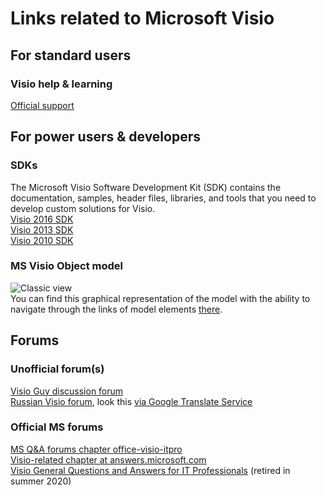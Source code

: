 # Links related to Microsoft Visio 
## For standard users 
### Visio help & learning 
[Official support](https://support.microsoft.com/en-us/visio)

## For power users & developers
### SDKs
The Microsoft Visio Software Development Kit (SDK) contains the documentation, samples, header files, libraries, and tools that you need to develop custom solutions for Visio.   
[Visio 2016 SDK](https://www.microsoft.com/en-us/download/details.aspx?id=51221)   
[Visio 2013 SDK](https://www.microsoft.com/en-us/download/details.aspx?id=36825)   
[Visio 2010 SDK](https://www.microsoft.com/en-us/download/details.aspx?id=12365)   

### MS Visio Object model
![Classic view](https://documentation.help/MS-Visio-Developer-Reference/OMD_online_Vis10.gif)    
You can find this graphical representation of the model with the ability to navigate through the links of model elements [there](https://surrogate-tm.github.io/helpful/VisioObjectModel/Sources.html#classic).

## Forums
### Unofficial forum(s)
[Visio Guy discussion forum](http://visguy.com/vgforum/index.php)    
[Russian Visio forum](https://visio.getbb.ru/), look this [via Google Translate Service](https://visio-getbb-ru.translate.goog/?_x_tr_sl=ru&_x_tr_tl=en&_x_tr_hl=ru&_x_tr_pto=wapp)

### Official MS forums 
[MS Q&A forums chapter office-visio-itpro](https://docs.microsoft.com/en-us/answers/topics/office-visio-itpro.html)  
[Visio-related chapter at answers.microsoft.com](https://answers.microsoft.com/en-us/msoffice/forum?sort=LastReplyDate&dir=Desc&tab=All&status=all&mod=&modAge=&advFil=&postedAfter=&postedBefore=&threadType=All&isFilterExpanded=false&page=1)   
[Visio General Questions and Answers for IT Professionals](https://social.technet.microsoft.com/Forums/en-US/home?forum=visiogeneral) (retired in summer 2020)   
